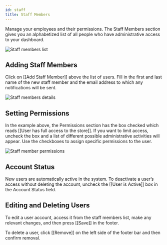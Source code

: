 ```yaml
---
id: staff
title: Staff Members
---
```


Manage your employees and their permissions. The Staff Members section gives you an alphabetized list of all people who have administrative access to your dashboard.

![Staff members list](assets/dashboard-config/12.png)


## Adding Staff Members

Click on [[Add&nbsp;Staff&nbsp;Member]] above the list of users. Fill in the first and last name of the new staff member and the email address to which any notifications will be sent.

![Staff members details](assets/dashboard-config/13.png)


## Setting Permissions

In the example above, the Permissions section has the box checked which reads [[User&nbsp;has&nbsp;full&nbsp;access&nbsp;to&nbsp;the&nbsp;store]]. If you want to limit access, uncheck the box and a list of different possible administrative activities will appear. Use the checkboxes to assign specific permissions to the user.

![Staff member permissions](assets/dashboard-config/14.png)


## Account Status

New users are automatically active in the system. To deactivate a user’s access without deleting the account, uncheck the [[User&nbsp;is&nbsp;Active]] box in the Account Status field.


## Editing and Deleting Users

To edit a user account, access it from the staff members list, make any relevant changes, and then press [[Save]] in the footer.

To delete a user, click [[Remove]] on the left side of the footer bar and then confirm removal.

